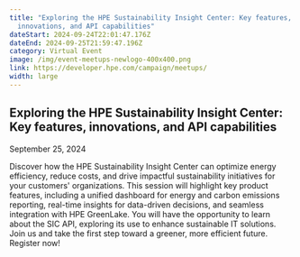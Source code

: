 ```yaml
---
title: "Exploring the HPE Sustainability Insight Center: Key features,
  innovations, and API capabilities"
dateStart: 2024-09-24T22:01:47.176Z
dateEnd: 2024-09-25T21:59:47.196Z
category: Virtual Event
image: /img/event-meetups-newlogo-400x400.png
link: https://developer.hpe.com/campaign/meetups/
width: large
---
```

## Exploring the HPE Sustainability Insight Center: Key features, innovations, and API capabilities

September 25, 2024

Discover how the HPE Sustainability Insight Center can optimize energy efficiency, reduce costs, and drive impactful sustainability initiatives for your customers' organizations. This session will highlight key product features, including a unified dashboard for energy and carbon emissions reporting, real-time insights for data-driven decisions, and seamless integration with HPE GreenLake. You will have the opportunity to learn about the SIC API, exploring its use to enhance sustainable IT solutions. Join us and take the first step toward a greener, more efficient future. Register now!
